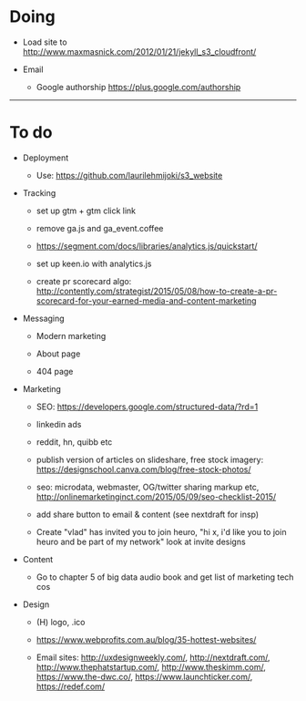 # Doing

* Load site to http://www.maxmasnick.com/2012/01/21/jekyll_s3_cloudfront/

* Email

    - Google authorship https://plus.google.com/authorship

***

# To do

* Deployment

    - Use: https://github.com/laurilehmijoki/s3_website

* Tracking

    - set up gtm + gtm click link

    - remove ga.js and ga_event.coffee

    - https://segment.com/docs/libraries/analytics.js/quickstart/

    - set up keen.io with analytics.js

    - create pr scorecard algo: http://contently.com/strategist/2015/05/08/how-to-create-a-pr-scorecard-for-your-earned-media-and-content-marketing

* Messaging

    - Modern marketing

    - About page

    - 404 page

* Marketing

    - SEO: https://developers.google.com/structured-data/?rd=1

    - linkedin ads

    - reddit, hn, quibb etc

    - publish version of articles on slideshare, free stock imagery: https://designschool.canva.com/blog/free-stock-photos/

    - seo: microdata, webmaster, OG/twitter sharing markup etc, http://onlinemarketinginct.com/2015/05/09/seo-checklist-2015/

    - add share button to email & content (see nextdraft for insp)

    - Create "vlad" has invited you to join heuro, "hi x, i'd like you to join heuro and be part of my network" look at invite designs

* Content

    - Go to chapter 5 of big data audio book and get list of marketing tech cos

* Design

    - (H) logo, .ico

    - https://www.webprofits.com.au/blog/35-hottest-websites/

    - Email sites: http://uxdesignweekly.com/, http://nextdraft.com/, http://www.thephatstartup.com/, http://www.theskimm.com/, https://www.the-dwc.co/, https://www.launchticker.com/, https://redef.com/